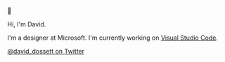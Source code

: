 👀

Hi, I'm David.

I'm a designer at Microsoft. I'm currently working on [Visual Studio Code](https://code.visualstudio.com/).

[@david_dossett on Twitter](https://twitter.com/david_dossett)
